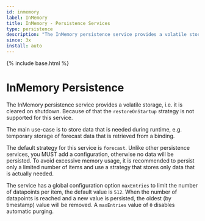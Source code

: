 ```yaml
---
id: inmemory
label: InMemory
title: InMemory - Persistence Services
type: persistence
description: "The InMemory persistence service provides a volatile storage, i.e. it is cleared on shutdown."
since: 3x
install: auto
---
```


<!-- Attention authors: Do not edit directly. Please add your changes to the appropriate source repository -->

{% include base.html %}

# InMemory Persistence

The InMemory persistence service provides a volatile storage, i.e. it is cleared on shutdown.
Because of that the `restoreOnStartup` strategy is not supported for this service.

The main use-case is to store data that is needed during runtime, e.g. temporary storage of forecast data that is retrieved from a binding.

The default strategy for this service is `forecast`.
Unlike other persistence services, you MUST add a configuration, otherwise no data will be persisted.
To avoid excessive memory usage, it is recommended to persist only a limited number of items and use a strategy that stores only data that is actually needed.

The service has a global configuration option `maxEntries` to limit the number of datapoints per item, the default value is `512`.
When the number of datapoints is reached and a new value is persisted, the oldest (by timestamp) value will be removed.
A `maxEntries` value of `0` disables automatic purging.

